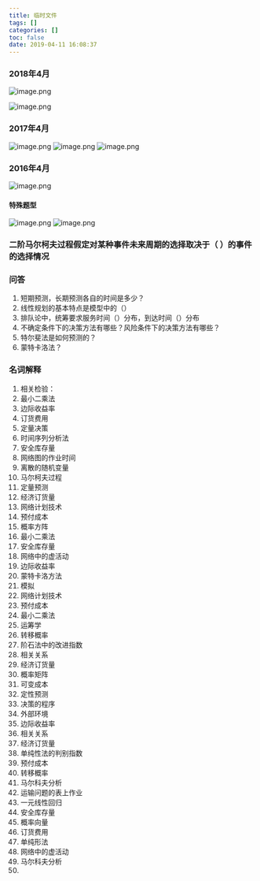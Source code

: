 ```yaml
---
title: 临时文件
tags: []
categories: []
toc: false
date: 2019-04-11 16:08:37
---
```


### 2018年4月


![image.png](/images/2019/04/11/23128310-5c22-11e9-8b99-61e16dff7b93.png)

![image.png](/images/2019/04/11/56a8b050-5c22-11e9-8b99-61e16dff7b93.png)

### 2017年4月
![image.png](/images/2019/04/11/14bb81e0-5c2c-11e9-8b99-61e16dff7b93.png)
![image.png](/images/2019/04/11/4c28f5e0-5c2c-11e9-8b99-61e16dff7b93.png)
![image.png](/images/2019/04/11/8491a3b0-5c35-11e9-8b99-61e16dff7b93.png)
### 2016年4月
![image.png](/images/2019/04/11/cf238c30-5c3b-11e9-8b99-61e16dff7b93.png)
#### 特殊题型
![image.png](/images/2019/04/11/63f71b50-5c3d-11e9-8b99-61e16dff7b93.png)
![image.png](/images/2019/04/11/8289cc20-5c3d-11e9-8b99-61e16dff7b93.png)

### 二阶马尔柯夫过程假定对某种事件未来周期的选择取决于（   ）的事件的选择情况



### 问答
1. 短期预测，长期预测各自的时间是多少？
2. 线性规划的基本特点是模型中的（）
3. 排队论中，统筹要求服务时间（）分布，到达时间（）分布
4. 不确定条件下的决策方法有哪些？风险条件下的决策方法有哪些？
5. 特尔斐法是如何预测的？
6. 蒙特卡洛法？


### 名词解释
1. 相关检验：
2. 最小二乘法
3. 边际收益率
4. 订货费用
5. 定量决策
6. 时间序列分析法
7. 安全库存量
8. 网络图的作业时间
9. 离散的随机变量
10. 马尔柯夫过程
11. 定量预测
12. 经济订货量
13. 网络计划技术
14. 预付成本
15. 概率方阵
16. 最小二乘法
17. 安全库存量
18. 网络中的虚活动
19. 边际收益率
20. 蒙特卡洛方法
21. 模拟
22. 网络计划技术
23. 预付成本
24. 最小二乘法
25. 运筹学
26. 转移概率
27. 阶石法中的改进指数
28. 相关关系
29. 经济订货量
30. 概率矩阵
31. 可变成本
32. 定性预测
33. 决策的程序
34. 外部环境
35. 边际收益率
36. 相关关系
37. 经济订货量
38. 单纯性法的判别指数
39. 预付成本
40. 转移概率
41. 马尔科夫分析
42. 运输问题的表上作业
43. 一元线性回归
44. 安全库存量
45. 概率向量
46. 订货费用
47. 单纯形法
48. 网络中的虚活动
49. 马尔科夫分析
50. 


